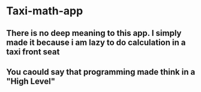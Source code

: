# Taxi-math-app
## There is no deep meaning to this app. I simply made it because i am lazy to do calculation in a taxi front seat
## You caould say that programming made think in a "High Level"
